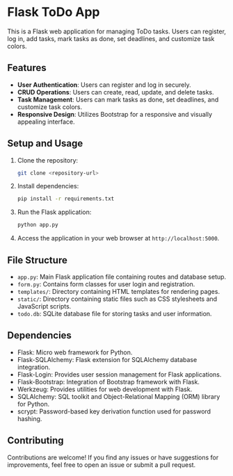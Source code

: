 # Flask ToDo App

This is a Flask web application for managing ToDo tasks. Users can register, log in, add tasks, mark tasks as done, set deadlines, and customize task colors.

## Features

- **User Authentication**: Users can register and log in securely.
- **CRUD Operations**: Users can create, read, update, and delete tasks.
- **Task Management**: Users can mark tasks as done, set deadlines, and customize task colors.
- **Responsive Design**: Utilizes Bootstrap for a responsive and visually appealing interface.

## Setup and Usage

1. Clone the repository:

   ```bash
   git clone <repository-url>
   ```

2. Install dependencies:

   ```bash
   pip install -r requirements.txt
   ```

3. Run the Flask application:

   ```bash
   python app.py
   ```

4. Access the application in your web browser at `http://localhost:5000`.

## File Structure

- `app.py`: Main Flask application file containing routes and database setup.
- `form.py`: Contains form classes for user login and registration.
- `templates/`: Directory containing HTML templates for rendering pages.
- `static/`: Directory containing static files such as CSS stylesheets and JavaScript scripts.
- `todo.db`: SQLite database file for storing tasks and user information.

## Dependencies

- Flask: Micro web framework for Python.
- Flask-SQLAlchemy: Flask extension for SQLAlchemy database integration.
- Flask-Login: Provides user session management for Flask applications.
- Flask-Bootstrap: Integration of Bootstrap framework with Flask.
- Werkzeug: Provides utilities for web development with Flask.
- SQLAlchemy: SQL toolkit and Object-Relational Mapping (ORM) library for Python.
- scrypt: Password-based key derivation function used for password hashing.

## Contributing

Contributions are welcome! If you find any issues or have suggestions for improvements, feel free to open an issue or submit a pull request.
